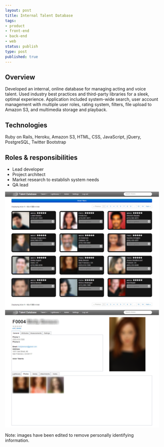 ```yaml
---
layout: post
title: Internal Talent Database
tags:
- product
- front-end
- back-end
- web
status: publish
type: post
published: true
---
```

## Overview

Developed an internal, online database for managing acting and voice talent. Used industry best practices and third-party libraries for a sleek, optimal experience. Application included system-wide search, user account management with multiple user roles, rating system, filters, file upload to Amazon S3, and multimedia storage and playback.

## Technologies

Ruby on Rails, Heroku, Amazon S3, HTML, CSS, JavaScript, jQuery, PostgreSQL, Twitter Bootstrap

## Roles &amp; responsibilities

- Lead developer
- Project architect
- Market research to establish system needs
- QA lead

![Talent database grid view](/assets/images/talent-db-1.png)
![Talent database detail view](/assets/images/talent-db-2.png)

Note: images have been edited to remove personally identifying information.
